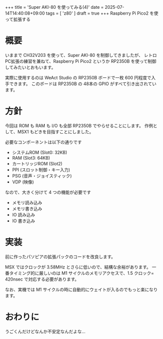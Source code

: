 +++
title = 'Super AKI-80 を使ってみる(4)'
date = 2025-07-14T14:40:08+09:00
tags =  [ 'z80' ]
draft = true
+++
Raspberry Pi Pico2 を使って拡張する

# 概要

いままで CH32V203 を使って、Super AKI-80 を制御してきましたが、
レトロPC拡張の練習を兼ねて、Raspberry Pi Pico2 というか RP2350B を使って制御してみたいとおもいます。

実際に使用するのは WeAct Studio の RP2350B ボードで一枚 600 円程度で入手できます。
このボードは RP2350B の 48本の GPIO がすべて引き出されています。

# 方針

今回は ROM も RAM も I/O も全部 RP2350B でやらせることにします。
作例として、MSX1 もどきを目指すことにしました。

必要なコンポーネントは以下の通りです

- システムROM (Slot0: 32KB)
- RAM (Slot3: 64KB)
- カートリッジROM (Slot2)
- PPI (スロット制御・キー入力)
- PSG (音声・ジョイスティック)
- VDP (映像)

なので、大きく分けて 4 つの機能が必要です

- メモリ読み込み
- メモリ書き込み
- IO 読み込み
- IO 書き込み

# 実装

前に作ったパソピアの拡張パックのコードを改良します。

MSX ではクロックが 3.58MHz とさらに低いので、結構な余裕があります。
一番タイミング的に厳しいのは M1 サイクルのメモリアクセスで、1.5 クロック= 420nsec で対応する必要があります。

なお、実機では M1 サイクルの時に自動的にウェイトが入るのでもっと楽になります。

# おわりに

うごくんだけどなんか不安定なんだよな…